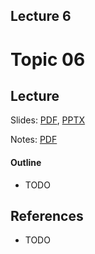 Lecture 6
---
# Topic 06

## Lecture

Slides: [PDF](slides_06.pdf), [PPTX](slides_06.pptx)

Notes: [PDF](nodes_06.pdf)

#### Outline

* TODO

## References

* TODO

